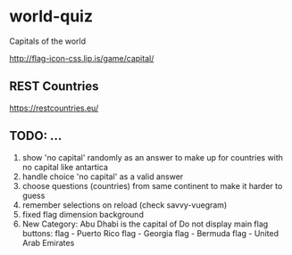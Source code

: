 # world-quiz
Capitals of the world

http://flag-icon-css.lip.is/game/capital/

## REST Countries
https://restcountries.eu/

## TODO: ...
1. show 'no capital' randomly as an answer to make up for countries with no capital like antartica
2. handle choice 'no capital' as a valid answer
3. choose questions (countries) from same continent to make it harder to guess
4. remember selections on reload (check savvy-vuegram)
5. fixed flag dimension background
6. New Category: Abu Dhabi is the capital of
  Do not display main flag
  buttons:
  flag - Puerto Rico
  flag - Georgia
  flag - Bermuda
  flag - United Arab Emirates

